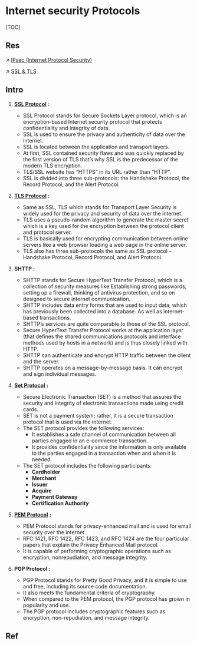 # Internet security Protocols

[TOC]



## Res
↗ [IPsec (Internet Protocol Security)](../../../../../CyberSecurity/Network%20Security/🏇%20Network%20Security%20Basics%20&%20Protocols/🫱🏻‍🫲🏿%20Network%20Layer%20Security/IPsec%20(Internet%20Protocol%20Security)/IPsec%20(Internet%20Protocol%20Security).md)

↗ [SSL & TLS](../../../../../CyberSecurity/Network%20Security/🏇%20Network%20Security%20Basics%20&%20Protocols/🚉%20Transportation%20Layer%20Security%20Protocols/SSL%20&%20TLS/SSL%20&%20TLS.md)



## Intro
1.  [**SSL Protocol**](https://www.geeksforgeeks.org/secure-socket-layer-ssl/) **:** 
    - SSL Protocol stands for Secure Sockets Layer protocol, which is an encryption-based Internet security protocol that protects confidentiality and integrity of data.
    - SSL is used to ensure the privacy and authenticity of data over the internet.
    - SSL is located between the application and transport layers.
    - At first, SSL contained security flaws and was quickly replaced by the first version of TLS that’s why SSL is the predecessor of the modern TLS encryption.
    - TLS/SSL website has “HTTPS” in its URL rather than “HTTP”.
    - SSL is divided into three sub-protocols: the Handshake Protocol, the Record Protocol, and the Alert Protocol.

2.  [**TLS Protocol**](https://write.geeksforgeeks.org/post/3143483) **:**
    - Same as SSL, TLS which stands for Transport Layer Security is widely used for the privacy and security of data over the internet.
    - TLS uses a pseudo-random algorithm to generate the master secret which is a key used for the encryption between the protocol client and protocol server.
    - TLS is basically used for encrypting communication between online servers like a web browser loading a web page in the online server.
    - TLS also has three sub-protocols the same as SSL protocol – Handshake Protocol, Record Protocol, and Alert Protocol.

3.  **SHTTP :** 
    - SHTTP stands for Secure HyperText Transfer Protocol, which is a collection of security measures like Establishing strong passwords, setting up a firewall, thinking of antivirus protection, and so on designed to secure internet communication.
    - SHTTP includes data entry forms that are used to input data, which has previously been collected into a database. As well as internet-based transactions.
    - SHTTP’s services are quite comparable to those of the SSL protocol.
    - Secure HyperText Transfer Protocol works at the application layer (that defines the shared communications protocols and interface methods used by hosts in a network) and is thus closely linked with HTTP.
    - SHTTP can authenticate and encrypt HTTP traffic between the client and the server.
    - SHTTP operates on a message-by-message basis. It can encrypt and sign individual messages.

4.  [**Set Protocol**](https://www.geeksforgeeks.org/secure-electronic-transaction-set-protocol/) **:**
    - Secure Electronic Transaction (SET) is a method that assures the security and integrity of electronic transactions made using credit cards.
    - SET is not a payment system; rather, it is a secure transaction protocol that is used via the internet.
    - The SET protocol provides the following services:
        - It establishes a safe channel of communication between all parties engaged in an e-commerce transaction.
        - It provides confidentiality since the information is only available to the parties engaged in a transaction when and when it is needed.
    - The SET protocol includes the following participants:
        - **Cardholder**
        - **Merchant**
        - **Issuer**
        - **Acquire**
        - **Payment Gateway**
        - **Certification Authority**

5.  [**PEM Protocol**](https://www.geeksforgeeks.org/privacy-enhanced-mail-pem-and-its-working/) **:**
    - PEM Protocol stands for privacy-enhanced mail and is used for email security over the internet.
    - RFC 1421, RFC 1422, RFC 1423, and RFC 1424 are the four particular papers that explain the Privacy Enhanced Mail protocol.
    - It is capable of performing cryptographic operations such as encryption, nonrepudiation, and message integrity.

6.  **PGP Protocol :**
    - PGP Protocol stands for Pretty Good Privacy, and it is simple to use and free, including its source code documentation.
    - It also meets the fundamental criteria of cryptography.
    - When compared to the PEM protocol, the PGP protocol has grown in popularity and use.
    - The PGP protocol includes cryptographic features such as encryption, non-repudiation, and message integrity.



## Ref
[Types of Internet Security Protocols]: https://www.geeksforgeeks.org/types-of-internet-security-protocols/

